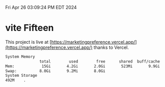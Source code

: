 Fri Apr 26 03:09:24 PM EDT 2024

# vite Fifteen


This project is live at [https://marketingpreference.vercel.app/](https://marketingpreference.vercel.app/) thanks to Vercel.

```bash
System Memory
               total        used        free      shared  buff/cache   available
Mem:            15Gi       4.2Gi       2.0Gi       523Mi       9.9Gi        11Gi
Swap:          8.0Gi       9.2Mi       8.0Gi
System Storage
492M	.
```
